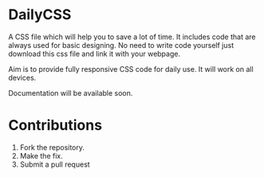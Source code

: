 # DailyCSS
A CSS file which will help you to save a lot of time. It includes code that are always used for basic designing. No need to write code yourself just download this css file and link it with your webpage.

Aim is to provide fully responsive CSS code for daily use. It will work on all devices.

Documentation will be available soon.

# Contributions
1. Fork the repository.
2. Make the fix.
3. Submit a pull request 
